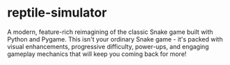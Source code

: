 # reptile-simulator
A modern, feature-rich reimagining of the classic Snake game built with Python and Pygame. This isn't your ordinary Snake game - it's packed with visual enhancements, progressive difficulty, power-ups, and engaging gameplay mechanics that will keep you coming back for more!
